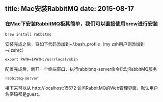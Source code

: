 title: Mac安装RabbitMQ
date: 2015-08-17
---
### 在Mac下安装RabbitMQ极其简单，我们可以直接使用brew进行安装

    brew install rabbitmq

安装完成之后，将如下代码添加到~/.bash_profile（my zsh用户则添加到~/.zshrc）

    export PATH=$PATH:/usr/local/sbin

配置完成后，新开一个终端窗口，执行rabbitmq-server命令启动RabbitMQ服务

    rabbitmq-server

接下来可以从 http://localhost:15672 访问RabbitMQ的Web管理界面，默认用户名密码都是guest。